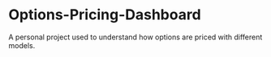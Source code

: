 # Options-Pricing-Dashboard
A personal project used to understand how options are priced with different models.
